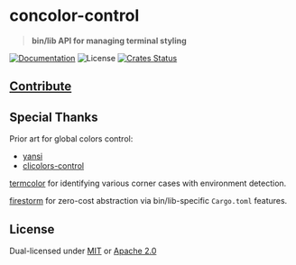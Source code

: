 # concolor-control

> **bin/lib API for managing terminal styling**

[![Documentation](https://img.shields.io/badge/docs-master-blue.svg)][Documentation]
![License](https://img.shields.io/crates/l/conclor-query.svg)
[![Crates Status](https://img.shields.io/crates/v/concolor-query.svg)](https://crates.io/crates/concolor-query)

## [Contribute](../../CONTRIBUTING.md)

## Special Thanks

Prior art for global colors control:

- [yansi](https://crates.io/crates/yansi)
- [clicolors-control](https://crates.io/crates/clicolors-control)

[termcolor](https://crates.io/crates/termcolor) for identifying various corner cases with environment detection.

[firestorm](https://crates.io/crates/firestorm) for zero-cost abstraction via bin/lib-specific `Cargo.toml` features.

## License

Dual-licensed under [MIT](../../LICENSE-MIT) or [Apache 2.0](../../LICENSE-APACHE)

[Documentation]: https://docs.rs/concolor-query
